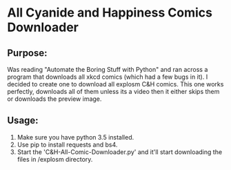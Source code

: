 #  All Cyanide and Happiness Comics Downloader


## Purpose:

Was reading "Automate the Boring Stuff with Python" and ran across a program that downloads all xkcd comics (which had a few bugs in it).
I decided to create one to download all explosm C&H comics. This one works perfectly, downloads all of them unless its a video then it either skips them or downloads the preview image.

## Usage:

1. Make sure you have python 3.5 installed.
2. Use pip to install requests and bs4.
3. Start the 'C&H-All-Comic-Downloader.py' and it'll start downloading the files in /explosm directory.


